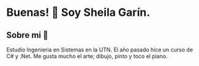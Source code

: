 # Buenas! 👋 Soy Sheila Garín. 
## Sobre mi 📄
Estudio Ingenieria en Sistemas en la UTN. 
El año pasado hice un curso de C# y .Net.
Me gusta mucho el arte; dibujo, pinto y toco el piano.

